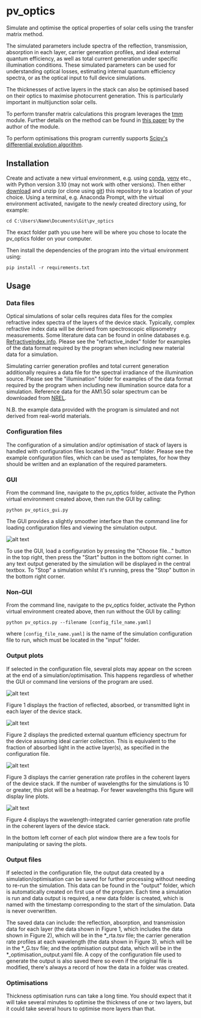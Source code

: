 # pv_optics

Simulate and optimise the optical properties of solar cells using the transfer matrix method.

The simulated parameters include spectra of the reflection, transmission, absorption in each layer, carrier generation profiles, and ideal external quantum efficiency, as well as total current generation under specific illumination conditions. These simulated parameters can be used for understanding optical losses, estimating internal quantum efficiency spectra, or as the optical input to full device simulations.

The thicknesses of active layers in the stack can also be optimised based on their optics to maximise photocurrent generation. This is particularly important in multijunction solar cells.

To perform transfer matrix calculations this program leverages the [tmm](https://github.com/sbyrnes321/tmm) module. Further details on the method can be found in [this paper](https://arxiv.org/abs/1603.02720) by the author of the module.

To perform optimisations this program currently supports [Scipy's differential evolution algorithm](https://docs.scipy.org/doc/scipy/reference/generated/scipy.optimize.differential_evolution.html).

## Installation

Create and activate a new virtual environment, e.g. using [conda](https://conda.io/projects/conda/en/latest/user-guide/tasks/manage-environments.html), [venv](https://docs.python.org/3/library/venv.html) etc., with Python version 3.10 (may not work with other versions). Then either [download](https://github.com/jmball/pv_optics/archive/refs/heads/main.zip) and unzip (or clone using [git](https://git-scm.com)) this repository to a location of your choice. Using a terminal, e.g. Anaconda Prompt, with the virtual environment activated, navigate to the newly created directory using, for example:

```
cd C:\Users\Name\Documents\Git\pv_optics
```

The exact folder path you use here will be where you chose to locate the pv_optics folder on your computer.

Then install the dependencies of the program into the virtual environment using:

```
pip install -r requirements.txt
```

## Usage

### Data files

Optical simulations of solar cells requires data files for the complex refractive index spectra of the layers of the device stack. Typically, complex refractive index data will be derived from spectroscopic ellipsometry measurements. Some literature data can be found in online databases e.g. [RefractiveIndex.info](https://refractiveindex.info). Please see the "refractive_index" folder for examples of the data format required by the program when including new material data for a simulation.

Simulating carrier generation profiles and total current generation additionally requires a data file for the spectral irradiance of the illumination source. Please see the "illumination" folder for examples of the data format required by the program when including new illumination source data for a simulation. Reference data for the AM1.5G solar spectrum can be downloaded from [NREL](https://www.nrel.gov/grid/solar-resource/spectra-am1.5.html).

N.B. the example data provided with the program is simulated and not derived from real-world materials.

### Configuration files

The configuration of a simulation and/or optimisation of stack of layers is handled with configuration files located in the "input" folder. Please see the example configuration files, which can be used as templates, for how they should be written and an explanation of the required parameters.

### GUI

From the command line, navigate to the pv_optics folder, activate the Python virtual environment created above, then run the GUI by calling:

```
python pv_optics_gui.py
```

The GUI provides a slightly smoother interface than the command line for loading configuration files and viewing the simulation output.

![alt text](doc/gui.png)

To use the GUI, load a configuration by pressing the "Choose file..." button in the top right, then press the "Start" button in the bottom right corner. In any text output generated by the simulation will be displayed in the central textbox. To "Stop" a simulation whilst it's running, press the "Stop" button in the bottom right corner.

### Non-GUI

From the command line, navigate to the pv_optics folder, activate the Python virtual environment created above, then run without the GUI by calling:

```
python pv_optics.py --filename [config_file_name.yaml]
```

where `[config_file_name.yaml]` is the name of the simulation configuration file to run, which must be located in the "input" folder.

### Output plots

If selected in the configuration file, several plots may appear on the screen at the end of a simulation/optimisation. This happens regardless of whether the GUI or command line versions of the program are used.

![alt text](doc/plot1.png)

Figure 1 displays the fraction of reflected, absorbed, or transmitted light in each layer of the device stack.

![alt text](doc/plot2.png)

Figure 2 displays the predicted external quantum efficiency spectrum for the device assuming ideal carrier collection. This is equivalent to the fraction of absorbed light in the active layer(s), as specified in the configuration file.

![alt text](doc/plot3.png)

Figure 3 displays the carrier generation rate profiles in the coherent layers of the device stack. If the number of wavelengths for the simulations is 10 or greater, this plot will be a heatmap. For fewer wavelengths this figure will display line plots.

![alt text](doc/plot4.png)

Figure 4 displays the wavelength-integrated carrier generation rate profile in the coherent layers of the device stack.

In the bottom left corner of each plot window there are a few tools for manipulating or saving the plots.

### Output files

If selected in the configuration file, the output data created by a simulation/optimisation can be saved for further processing without needing to re-run the simulation. This data can be found in the "output" folder, which is automatically created on first use of the program. Each time a simulation is run and data output is required, a new data folder is created, which is named with the timestamp corresponding to the start of the simulation. Data is never overwritten.

The saved data can include: the reflection, absorption, and transmission data for each layer (the data shown in Figure 1, which includes the data shown in Figure 2), which will be in the \*\_rta.tsv file; the carrier generation rate profiles at each wavelength (the data shown in Figure 3), which will be in the \*\_G.tsv file; and the optimisation output data, which will be in the \*\_optimisation_output.yaml file. A copy of the configuration file used to generate the output is also saved there so even if the original file is modified, there's always a record of how the data in a folder was created.

### Optimisations

Thickness optimisation runs can take a long time. You should expect that it will take several minutes to optimise the thickness of one or two layers, but it could take several hours to optimise more layers than that.
